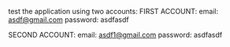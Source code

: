 test the application using two accounts:
FIRST ACCOUNT:
email: asdf@gmail.com
password: asdfasdf

SECOND ACCOUNT:
email: asdf1@gmail.com
password: asdfasdf
